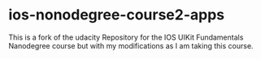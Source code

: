 ios-nonodegree-course2-apps
===========================
This is a fork of the udacity Repository for the IOS UIKit Fundamentals Nanodegree course but with my modifications as I am taking this course.
